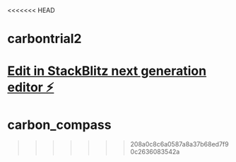 <<<<<<< HEAD
# carbontrial2

[Edit in StackBlitz next generation editor ⚡️](https://stackblitz.com/~/github.com/ManjuBodi/carbontrial2)
=======
# carbon_compass
>>>>>>> 208a0c8c6a0587a8a37b68ed7f90c2636083542a
